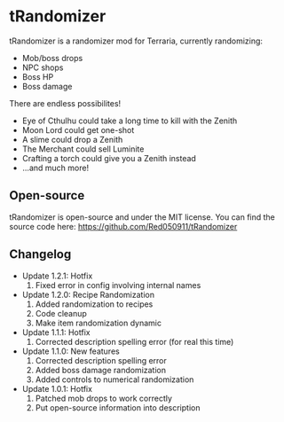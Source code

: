 # tRandomizer
tRandomizer is a randomizer mod for Terraria, currently randomizing:
- Mob/boss drops
- NPC shops
- Boss HP
- Boss damage

There are endless possibilites!
- Eye of Cthulhu could take a long time to kill with the Zenith
- Moon Lord could get one-shot
- A slime could drop a Zenith
- The Merchant could sell Luminite
- Crafting a torch could give you a Zenith instead
- ...and much more!
## Open-source
tRandomizer is open-source and under the MIT license. You can find the source code here: https://github.com/Red050911/tRandomizer
## Changelog
- Update 1.2.1: Hotfix
	1. Fixed error in config involving internal names
- Update 1.2.0: Recipe Randomization
	1. Added randomization to recipes
	2. Code cleanup
	3. Make item randomization dynamic
- Update 1.1.1: Hotfix
	1. Corrected description spelling error (for real this time)
- Update 1.1.0: New features
	1. Corrected description spelling error
	2. Added boss damage randomization
	3. Added controls to numerical randomization
- Update 1.0.1: Hotfix
	1. Patched mob drops to work correctly
	2. Put open-source information into description
